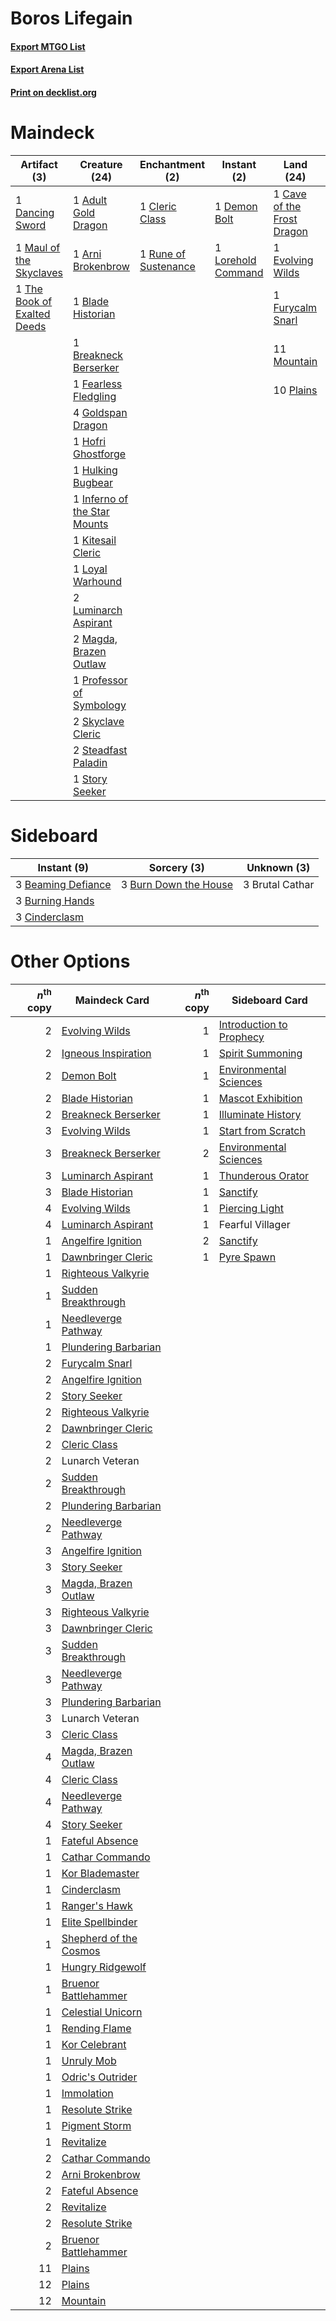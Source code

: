 # Boros Lifegain

#### [Export MTGO List](../collection/Boros%20Lifegain/Boros%20Lifegain.txt)
#### [Export Arena List](../collection/Boros%20Lifegain/Boros%20Lifegain_arena.txt)
#### [Print on decklist.org](http://decklist.org/?deckmain=1%09Adult%20Gold%20Dragon%0A1%09Arni%20Brokenbrow%0A1%09Blade%20Historian%0A1%09Breakneck%20Berserker%0A1%09Cave%20of%20the%20Frost%20Dragon%0A1%09Cleric%20Class%0A1%09Dancing%20Sword%0A1%09Demon%20Bolt%0A1%09Evolving%20Wilds%0A1%09Fearless%20Fledgling%0A1%09Furycalm%20Snarl%0A4%09Goldspan%20Dragon%0A1%09Hofri%20Ghostforge%0A1%09Hulking%20Bugbear%0A1%09Igneous%20Inspiration%0A1%09Inferno%20of%20the%20Star%20Mounts%0A1%09Kitesail%20Cleric%0A1%09Lorehold%20Command%0A1%09Loyal%20Warhound%0A2%09Luminarch%20Aspirant%0A1%09Lunarch%20Veteran%0A2%09Magda,%20Brazen%20Outlaw%0A1%09Maul%20of%20the%20Skyclaves%0A1%09Meteor%20Swarm%0A11%09Mountain%0A10%09Plains%0A1%09Price%20of%20Loyalty%0A1%09Professor%20of%20Symbology%0A1%09Rune%20of%20Sustenance%0A2%09Skyclave%20Cleric%0A1%09Starnheim%20Unleashed%0A2%09Steadfast%20Paladin%0A1%09Story%20Seeker%0A1%09The%20Book%20of%20Exalted%20Deeds&deckside=3%09Beaming%20Defiance%0A3%09Brutal%20Cathar%0A3%09Burn%20Down%20the%20House%0A3%09Burning%20Hands%0A3%09Cinderclasm)
# Maindeck

|                                             Artifact (3)                                             |                                             Creature (24)                                             |                                        Enchantment (2)                                        |                                         Instant (2)                                         |                                              Land (24)                                              |                                          Sorcery (4)                                           |   Unknown (1)   |
|------------------------------------------------------------------------------------------------------|-------------------------------------------------------------------------------------------------------|-----------------------------------------------------------------------------------------------|---------------------------------------------------------------------------------------------|-----------------------------------------------------------------------------------------------------|------------------------------------------------------------------------------------------------|-----------------|
|1 [Dancing Sword](http://gatherer.wizards.com/Pages/Card/Details.aspx?multiverseid=527295)            |1 [Adult Gold Dragon](http://gatherer.wizards.com/Pages/Card/Details.aspx?multiverseid=527503)         |1 [Cleric Class](http://gatherer.wizards.com/Pages/Card/Details.aspx?multiverseid=527293)      |1 [Demon Bolt](http://gatherer.wizards.com/Pages/Card/Details.aspx?multiverseid=503741)      |1 [Cave of the Frost Dragon](http://gatherer.wizards.com/Pages/Card/Details.aspx?multiverseid=527540)|1 [Igneous Inspiration](http://gatherer.wizards.com/Pages/Card/Details.aspx?multiverseid=513584)|1 Lunarch Veteran|
|1 [Maul of the Skyclaves](http://gatherer.wizards.com/Pages/Card/Details.aspx?multiverseid=491651)    |1 [Arni Brokenbrow](http://gatherer.wizards.com/Pages/Card/Details.aspx?multiverseid=503731)           |1 [Rune of Sustenance](http://gatherer.wizards.com/Pages/Card/Details.aspx?multiverseid=503631)|1 [Lorehold Command](http://gatherer.wizards.com/Pages/Card/Details.aspx?multiverseid=513691)|1 [Evolving Wilds](http://gatherer.wizards.com/Pages/Card/Details.aspx?multiverseid=426944)          |1 [Meteor Swarm](http://gatherer.wizards.com/Pages/Card/Details.aspx?multiverseid=527442)       |                 |
|1 [The Book of Exalted Deeds](http://gatherer.wizards.com/Pages/Card/Details.aspx?multiverseid=527291)|1 [Blade Historian](http://gatherer.wizards.com/Pages/Card/Details.aspx?multiverseid=513657)           |                                                                                               |                                                                                             |1 [Furycalm Snarl](http://gatherer.wizards.com/Pages/Card/Details.aspx?multiverseid=513758)          |1 [Price of Loyalty](http://gatherer.wizards.com/Pages/Card/Details.aspx?multiverseid=527446)   |                 |
|                                                                                                      |1 [Breakneck Berserker](http://gatherer.wizards.com/Pages/Card/Details.aspx?multiverseid=503736)       |                                                                                               |                                                                                             |11 [Mountain](http://gatherer.wizards.com/Pages/Card/Details.aspx?multiverseid=439859)               |1 [Starnheim Unleashed](http://gatherer.wizards.com/Pages/Card/Details.aspx?multiverseid=503639)|                 |
|                                                                                                      |1 [Fearless Fledgling](http://gatherer.wizards.com/Pages/Card/Details.aspx?multiverseid=491637)        |                                                                                               |                                                                                             |10 [Plains](http://gatherer.wizards.com/Pages/Card/Details.aspx?multiverseid=439856)                 |                                                                                                |                 |
|                                                                                                      |4 [Goldspan Dragon](http://gatherer.wizards.com/Pages/Card/Details.aspx?multiverseid=503751)           |                                                                                               |                                                                                             |                                                                                                     |                                                                                                |                 |
|                                                                                                      |1 [Hofri Ghostforge](http://gatherer.wizards.com/Pages/Card/Details.aspx?multiverseid=513684)          |                                                                                               |                                                                                             |                                                                                                     |                                                                                                |                 |
|                                                                                                      |1 [Hulking Bugbear](http://gatherer.wizards.com/Pages/Card/Details.aspx?multiverseid=527436)           |                                                                                               |                                                                                             |                                                                                                     |                                                                                                |                 |
|                                                                                                      |1 [Inferno of the Star Mounts](http://gatherer.wizards.com/Pages/Card/Details.aspx?multiverseid=527438)|                                                                                               |                                                                                             |                                                                                                     |                                                                                                |                 |
|                                                                                                      |1 [Kitesail Cleric](http://gatherer.wizards.com/Pages/Card/Details.aspx?multiverseid=491643)           |                                                                                               |                                                                                             |                                                                                                     |                                                                                                |                 |
|                                                                                                      |1 [Loyal Warhound](http://gatherer.wizards.com/Pages/Card/Details.aspx?multiverseid=527310)            |                                                                                               |                                                                                             |                                                                                                     |                                                                                                |                 |
|                                                                                                      |2 [Luminarch Aspirant](http://gatherer.wizards.com/Pages/Card/Details.aspx?multiverseid=491647)        |                                                                                               |                                                                                             |                                                                                                     |                                                                                                |                 |
|                                                                                                      |2 [Magda, Brazen Outlaw](http://gatherer.wizards.com/Pages/Card/Details.aspx?multiverseid=503754)      |                                                                                               |                                                                                             |                                                                                                     |                                                                                                |                 |
|                                                                                                      |1 [Professor of Symbology](http://gatherer.wizards.com/Pages/Card/Details.aspx?multiverseid=513501)    |                                                                                               |                                                                                             |                                                                                                     |                                                                                                |                 |
|                                                                                                      |2 [Skyclave Cleric](http://gatherer.wizards.com/Pages/Card/Details.aspx?multiverseid=491666)           |                                                                                               |                                                                                             |                                                                                                     |                                                                                                |                 |
|                                                                                                      |2 [Steadfast Paladin](http://gatherer.wizards.com/Pages/Card/Details.aspx?multiverseid=527325)         |                                                                                               |                                                                                             |                                                                                                     |                                                                                                |                 |
|                                                                                                      |1 [Story Seeker](http://gatherer.wizards.com/Pages/Card/Details.aspx?multiverseid=503640)              |                                                                                               |                                                                                             |                                                                                                     |                                                                                                |                 |


# Sideboard

|                                         Instant (9)                                         |                                          Sorcery (3)                                           |  Unknown (3)  |
|---------------------------------------------------------------------------------------------|------------------------------------------------------------------------------------------------|---------------|
|3 [Beaming Defiance](http://gatherer.wizards.com/Pages/Card/Details.aspx?multiverseid=513486)|3 [Burn Down the House](http://gatherer.wizards.com/Pages/Card/Details.aspx?multiverseid=534907)|3 Brutal Cathar|
|3 [Burning Hands](http://gatherer.wizards.com/Pages/Card/Details.aspx?multiverseid=527422)   |                                                                                                |               |
|3 [Cinderclasm](http://gatherer.wizards.com/Pages/Card/Details.aspx?multiverseid=491776)     |                                                                                                |               |


# Other Options

|*n*<sup>th</sup> copy|                                          Maindeck Card                                          |*n*<sup>th</sup> copy|                                          Sideboard Card                                           |
|--------------------:|-------------------------------------------------------------------------------------------------|--------------------:|---------------------------------------------------------------------------------------------------|
|                    2|[Evolving Wilds](http://gatherer.wizards.com/Pages/Card/Details.aspx?multiverseid=426944)        |                    1|[Introduction to Prophecy](http://gatherer.wizards.com/Pages/Card/Details.aspx?multiverseid=513480)|
|                    2|[Igneous Inspiration](http://gatherer.wizards.com/Pages/Card/Details.aspx?multiverseid=513584)   |                    1|[Spirit Summoning](http://gatherer.wizards.com/Pages/Card/Details.aspx?multiverseid=513728)        |
|                    2|[Demon Bolt](http://gatherer.wizards.com/Pages/Card/Details.aspx?multiverseid=503741)            |                    1|[Environmental Sciences](http://gatherer.wizards.com/Pages/Card/Details.aspx?multiverseid=513477)  |
|                    2|[Blade Historian](http://gatherer.wizards.com/Pages/Card/Details.aspx?multiverseid=513657)       |                    1|[Mascot Exhibition](http://gatherer.wizards.com/Pages/Card/Details.aspx?multiverseid=513481)       |
|                    2|[Breakneck Berserker](http://gatherer.wizards.com/Pages/Card/Details.aspx?multiverseid=503736)   |                    1|[Illuminate History](http://gatherer.wizards.com/Pages/Card/Details.aspx?multiverseid=513585)      |
|                    3|[Evolving Wilds](http://gatherer.wizards.com/Pages/Card/Details.aspx?multiverseid=426944)        |                    1|[Start from Scratch](http://gatherer.wizards.com/Pages/Card/Details.aspx?multiverseid=513591)      |
|                    3|[Breakneck Berserker](http://gatherer.wizards.com/Pages/Card/Details.aspx?multiverseid=503736)   |                    2|[Environmental Sciences](http://gatherer.wizards.com/Pages/Card/Details.aspx?multiverseid=513477)  |
|                    3|[Luminarch Aspirant](http://gatherer.wizards.com/Pages/Card/Details.aspx?multiverseid=491647)    |                    1|[Thunderous Orator](http://gatherer.wizards.com/Pages/Card/Details.aspx?multiverseid=513512)       |
|                    3|[Blade Historian](http://gatherer.wizards.com/Pages/Card/Details.aspx?multiverseid=513657)       |                    1|[Sanctify](http://gatherer.wizards.com/Pages/Card/Details.aspx?multiverseid=540867)                |
|                    4|[Evolving Wilds](http://gatherer.wizards.com/Pages/Card/Details.aspx?multiverseid=426944)        |                    1|[Piercing Light](http://gatherer.wizards.com/Pages/Card/Details.aspx?multiverseid=540863)          |
|                    4|[Luminarch Aspirant](http://gatherer.wizards.com/Pages/Card/Details.aspx?multiverseid=491647)    |                    1|Fearful Villager                                                                                   |
|                    1|[Angelfire Ignition](http://gatherer.wizards.com/Pages/Card/Details.aspx?multiverseid=535000)    |                    2|[Sanctify](http://gatherer.wizards.com/Pages/Card/Details.aspx?multiverseid=540867)                |
|                    1|[Dawnbringer Cleric](http://gatherer.wizards.com/Pages/Card/Details.aspx?multiverseid=527296)    |                    1|[Pyre Spawn](http://gatherer.wizards.com/Pages/Card/Details.aspx?multiverseid=541031)              |
|                    1|[Righteous Valkyrie](http://gatherer.wizards.com/Pages/Card/Details.aspx?multiverseid=503630)    |                     |                                                                                                   |
|                    1|[Sudden Breakthrough](http://gatherer.wizards.com/Pages/Card/Details.aspx?multiverseid=513593)   |                     |                                                                                                   |
|                    1|[Needleverge Pathway](http://gatherer.wizards.com/Pages/Card/Details.aspx?multiverseid=491918)   |                     |                                                                                                   |
|                    1|[Plundering Barbarian](http://gatherer.wizards.com/Pages/Card/Details.aspx?multiverseid=527445)  |                     |                                                                                                   |
|                    2|[Furycalm Snarl](http://gatherer.wizards.com/Pages/Card/Details.aspx?multiverseid=513758)        |                     |                                                                                                   |
|                    2|[Angelfire Ignition](http://gatherer.wizards.com/Pages/Card/Details.aspx?multiverseid=535000)    |                     |                                                                                                   |
|                    2|[Story Seeker](http://gatherer.wizards.com/Pages/Card/Details.aspx?multiverseid=503640)          |                     |                                                                                                   |
|                    2|[Righteous Valkyrie](http://gatherer.wizards.com/Pages/Card/Details.aspx?multiverseid=503630)    |                     |                                                                                                   |
|                    2|[Dawnbringer Cleric](http://gatherer.wizards.com/Pages/Card/Details.aspx?multiverseid=527296)    |                     |                                                                                                   |
|                    2|[Cleric Class](http://gatherer.wizards.com/Pages/Card/Details.aspx?multiverseid=527293)          |                     |                                                                                                   |
|                    2|Lunarch Veteran                                                                                  |                     |                                                                                                   |
|                    2|[Sudden Breakthrough](http://gatherer.wizards.com/Pages/Card/Details.aspx?multiverseid=513593)   |                     |                                                                                                   |
|                    2|[Plundering Barbarian](http://gatherer.wizards.com/Pages/Card/Details.aspx?multiverseid=527445)  |                     |                                                                                                   |
|                    2|[Needleverge Pathway](http://gatherer.wizards.com/Pages/Card/Details.aspx?multiverseid=491918)   |                     |                                                                                                   |
|                    3|[Angelfire Ignition](http://gatherer.wizards.com/Pages/Card/Details.aspx?multiverseid=535000)    |                     |                                                                                                   |
|                    3|[Story Seeker](http://gatherer.wizards.com/Pages/Card/Details.aspx?multiverseid=503640)          |                     |                                                                                                   |
|                    3|[Magda, Brazen Outlaw](http://gatherer.wizards.com/Pages/Card/Details.aspx?multiverseid=503754)  |                     |                                                                                                   |
|                    3|[Righteous Valkyrie](http://gatherer.wizards.com/Pages/Card/Details.aspx?multiverseid=503630)    |                     |                                                                                                   |
|                    3|[Dawnbringer Cleric](http://gatherer.wizards.com/Pages/Card/Details.aspx?multiverseid=527296)    |                     |                                                                                                   |
|                    3|[Sudden Breakthrough](http://gatherer.wizards.com/Pages/Card/Details.aspx?multiverseid=513593)   |                     |                                                                                                   |
|                    3|[Needleverge Pathway](http://gatherer.wizards.com/Pages/Card/Details.aspx?multiverseid=491918)   |                     |                                                                                                   |
|                    3|[Plundering Barbarian](http://gatherer.wizards.com/Pages/Card/Details.aspx?multiverseid=527445)  |                     |                                                                                                   |
|                    3|Lunarch Veteran                                                                                  |                     |                                                                                                   |
|                    3|[Cleric Class](http://gatherer.wizards.com/Pages/Card/Details.aspx?multiverseid=527293)          |                     |                                                                                                   |
|                    4|[Magda, Brazen Outlaw](http://gatherer.wizards.com/Pages/Card/Details.aspx?multiverseid=503754)  |                     |                                                                                                   |
|                    4|[Cleric Class](http://gatherer.wizards.com/Pages/Card/Details.aspx?multiverseid=527293)          |                     |                                                                                                   |
|                    4|[Needleverge Pathway](http://gatherer.wizards.com/Pages/Card/Details.aspx?multiverseid=491918)   |                     |                                                                                                   |
|                    4|[Story Seeker](http://gatherer.wizards.com/Pages/Card/Details.aspx?multiverseid=503640)          |                     |                                                                                                   |
|                    1|[Fateful Absence](http://gatherer.wizards.com/Pages/Card/Details.aspx?multiverseid=534774)       |                     |                                                                                                   |
|                    1|[Cathar Commando](http://gatherer.wizards.com/Pages/Card/Details.aspx?multiverseid=534764)       |                     |                                                                                                   |
|                    1|[Kor Blademaster](http://gatherer.wizards.com/Pages/Card/Details.aspx?multiverseid=491644)       |                     |                                                                                                   |
|                    1|[Cinderclasm](http://gatherer.wizards.com/Pages/Card/Details.aspx?multiverseid=491776)           |                     |                                                                                                   |
|                    1|[Ranger's Hawk](http://gatherer.wizards.com/Pages/Card/Details.aspx?multiverseid=527324)         |                     |                                                                                                   |
|                    1|[Elite Spellbinder](http://gatherer.wizards.com/Pages/Card/Details.aspx?multiverseid=513494)     |                     |                                                                                                   |
|                    1|[Shepherd of the Cosmos](http://gatherer.wizards.com/Pages/Card/Details.aspx?multiverseid=503634)|                     |                                                                                                   |
|                    1|[Hungry Ridgewolf](http://gatherer.wizards.com/Pages/Card/Details.aspx?multiverseid=541017)      |                     |                                                                                                   |
|                    1|[Bruenor Battlehammer](http://gatherer.wizards.com/Pages/Card/Details.aspx?multiverseid=527506)  |                     |                                                                                                   |
|                    1|[Celestial Unicorn](http://gatherer.wizards.com/Pages/Card/Details.aspx?multiverseid=527292)     |                     |                                                                                                   |
|                    1|[Rending Flame](http://gatherer.wizards.com/Pages/Card/Details.aspx?multiverseid=541033)         |                     |                                                                                                   |
|                    1|[Kor Celebrant](http://gatherer.wizards.com/Pages/Card/Details.aspx?multiverseid=491645)         |                     |                                                                                                   |
|                    1|[Unruly Mob](http://gatherer.wizards.com/Pages/Card/Details.aspx?multiverseid=220389)            |                     |                                                                                                   |
|                    1|[Odric's Outrider](http://gatherer.wizards.com/Pages/Card/Details.aspx?multiverseid=534787)      |                     |                                                                                                   |
|                    1|[Immolation](http://gatherer.wizards.com/Pages/Card/Details.aspx?multiverseid=2287)              |                     |                                                                                                   |
|                    1|[Resolute Strike](http://gatherer.wizards.com/Pages/Card/Details.aspx?multiverseid=491660)       |                     |                                                                                                   |
|                    1|[Pigment Storm](http://gatherer.wizards.com/Pages/Card/Details.aspx?multiverseid=513588)         |                     |                                                                                                   |
|                    1|[Revitalize](http://gatherer.wizards.com/Pages/Card/Details.aspx?multiverseid=447171)            |                     |                                                                                                   |
|                    2|[Cathar Commando](http://gatherer.wizards.com/Pages/Card/Details.aspx?multiverseid=534764)       |                     |                                                                                                   |
|                    2|[Arni Brokenbrow](http://gatherer.wizards.com/Pages/Card/Details.aspx?multiverseid=503731)       |                     |                                                                                                   |
|                    2|[Fateful Absence](http://gatherer.wizards.com/Pages/Card/Details.aspx?multiverseid=534774)       |                     |                                                                                                   |
|                    2|[Revitalize](http://gatherer.wizards.com/Pages/Card/Details.aspx?multiverseid=447171)            |                     |                                                                                                   |
|                    2|[Resolute Strike](http://gatherer.wizards.com/Pages/Card/Details.aspx?multiverseid=491660)       |                     |                                                                                                   |
|                    2|[Bruenor Battlehammer](http://gatherer.wizards.com/Pages/Card/Details.aspx?multiverseid=527506)  |                     |                                                                                                   |
|                   11|[Plains](http://gatherer.wizards.com/Pages/Card/Details.aspx?multiverseid=439856)                |                     |                                                                                                   |
|                   12|[Plains](http://gatherer.wizards.com/Pages/Card/Details.aspx?multiverseid=439856)                |                     |                                                                                                   |
|                   12|[Mountain](http://gatherer.wizards.com/Pages/Card/Details.aspx?multiverseid=439859)              |                     |                                                                                                   |

